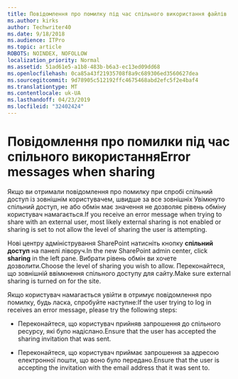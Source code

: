 ```yaml
---
title: Повідомлення про помилку під час спільного використання файлів
ms.author: kirks
author: Techwriter40
ms.date: 9/18/2018
ms.audience: ITPro
ms.topic: article
ROBOTS: NOINDEX, NOFOLLOW
localization_priority: Normal
ms.assetid: 51ad61e5-a1b8-483b-b6a3-ec13ed09dd68
ms.openlocfilehash: 0ca85a43f21935708f8a9c689306ed3560627dea
ms.sourcegitcommit: 9d78905c512192ffc4675468abd2efc5f2e4baf4
ms.translationtype: MT
ms.contentlocale: uk-UA
ms.lasthandoff: 04/23/2019
ms.locfileid: "32402424"
---
```

# <a name="error-messages-when-sharing"></a><span data-ttu-id="711c8-102">Повідомлення про помилки під час спільного використання</span><span class="sxs-lookup"><span data-stu-id="711c8-102">Error messages when sharing</span></span>

<span data-ttu-id="711c8-103">Якщо ви отримали повідомлення про помилку при спробі спільний доступ із зовнішнім користувачем, швидше за все зовнішніх Увімкнуто спільний доступ, не або обмін має значення не дозволяє рівень обміну користувач намагається.</span><span class="sxs-lookup"><span data-stu-id="711c8-103">If you receive an error message when trying to share with an external user, most likely external sharing is not enabled or sharing is set to not allow the level of sharing the user is attempting.</span></span>
  
<span data-ttu-id="711c8-104">Нові центру адміністрування SharePoint натисніть кнопку **спільний доступ** на панелі ліворуч.</span><span class="sxs-lookup"><span data-stu-id="711c8-104">In the  new SharePoint admin center, click **sharing** in the left pane.</span></span> <span data-ttu-id="711c8-105">Вибрати рівень обмін ви хочете дозволити.</span><span class="sxs-lookup"><span data-stu-id="711c8-105">Choose the level of sharing you wish to allow.</span></span> <span data-ttu-id="711c8-106">Переконайтеся, що зовнішній ввімкнення спільного доступу для сайту.</span><span class="sxs-lookup"><span data-stu-id="711c8-106">Make sure external sharing is turned on for the site.</span></span> 
  
<span data-ttu-id="711c8-107">Якщо користувач намагається увійти в отримує повідомлення про помилку, будь ласка, спробуйте наступне:</span><span class="sxs-lookup"><span data-stu-id="711c8-107">If the user trying to log in receives an error message, please try the following steps:</span></span>
  
- <span data-ttu-id="711c8-108">Переконайтеся, що користувач прийняв запрошення до спільного ресурсу, які було надіслано.</span><span class="sxs-lookup"><span data-stu-id="711c8-108">Ensure that the user has accepted the sharing invitation that was sent.</span></span>
    
- <span data-ttu-id="711c8-109">Переконайтеся, що користувач приймає запрошення за адресою електронної пошти, що воно було передано.</span><span class="sxs-lookup"><span data-stu-id="711c8-109">Ensure that the user is accepting the invitation with the email address that it was sent to.</span></span>
    

